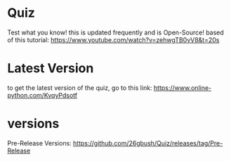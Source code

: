# Quiz
Test what you know! this is updated frequently and is Open-Source! based of this tutorial: https://www.youtube.com/watch?v=zehwgTB0vV8&t=20s
# Latest Version
to get the latest version of the quiz, go to this link: https://www.online-python.com/KvqyPdsotf
# versions
Pre-Release Versions: https://github.com/26gbush/Quiz/releases/tag/Pre-Release
